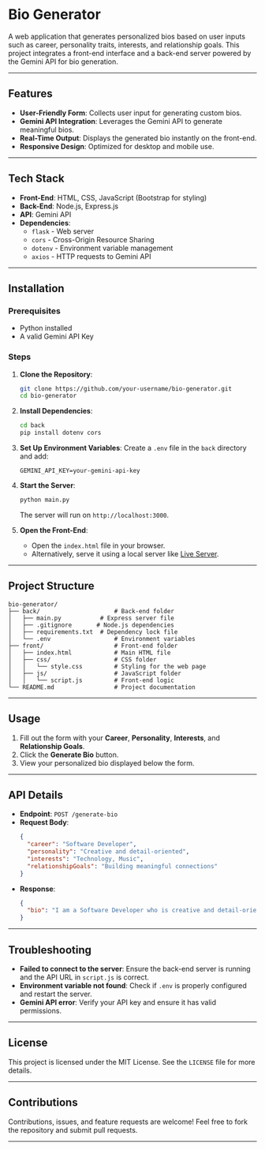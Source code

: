 # Bio Generator

A web application that generates personalized bios based on user inputs such as career, personality traits, interests, and relationship goals. This project integrates a front-end interface and a back-end server powered by the Gemini API for bio generation.

---

## Features

- **User-Friendly Form**: Collects user input for generating custom bios.
- **Gemini API Integration**: Leverages the Gemini API to generate meaningful bios.
- **Real-Time Output**: Displays the generated bio instantly on the front-end.
- **Responsive Design**: Optimized for desktop and mobile use.

---

## Tech Stack

- **Front-End**: HTML, CSS, JavaScript (Bootstrap for styling)
- **Back-End**: Node.js, Express.js
- **API**: Gemini API
- **Dependencies**:
  - `flask` - Web server
  - `cors` - Cross-Origin Resource Sharing
  - `dotenv` - Environment variable management
  - `axios` - HTTP requests to Gemini API

---

## Installation

### Prerequisites

- Python installed
- A valid Gemini API Key

### Steps

1. **Clone the Repository**:
   ```bash
   git clone https://github.com/your-username/bio-generator.git
   cd bio-generator
   ```

2. **Install Dependencies**:
   ```bash
   cd back
   pip install dotenv cors
   ```

3. **Set Up Environment Variables**:
   Create a `.env` file in the `back` directory and add:
   ```env
   GEMINI_API_KEY=your-gemini-api-key
   ```

4. **Start the Server**:
   ```bash
   python main.py
   ```
   The server will run on `http://localhost:3000`.

5. **Open the Front-End**:
   - Open the `index.html` file in your browser.
   - Alternatively, serve it using a local server like [Live Server](https://marketplace.visualstudio.com/items?itemName=ritwickdey.LiveServer).

---

## Project Structure

```plaintext
bio-generator/
├── back/                     # Back-end folder
│   ├── main.py           # Express server file
│   ├── .gitignore       # Node.js dependencies
│   ├── requirements.txt  # Dependency lock file
│   └── .env                  # Environment variables
├── front/                    # Front-end folder
│   ├── index.html            # Main HTML file
│   ├── css/                  # CSS folder
│   │   └── style.css         # Styling for the web page
│   ├── js/                   # JavaScript folder
│   │   └── script.js         # Front-end logic
└── README.md                 # Project documentation
```

---

## Usage

1. Fill out the form with your **Career**, **Personality**, **Interests**, and **Relationship Goals**.
2. Click the **Generate Bio** button.
3. View your personalized bio displayed below the form.

---

## API Details

- **Endpoint**: `POST /generate-bio`
- **Request Body**:
  ```json
  {
    "career": "Software Developer",
    "personality": "Creative and detail-oriented",
    "interests": "Technology, Music",
    "relationshipGoals": "Building meaningful connections"
  }
  ```
- **Response**:
  ```json
  {
    "bio": "I am a Software Developer who is creative and detail-oriented. I love technology and music, and my goal is to build meaningful connections."
  }
  ```

---

## Troubleshooting

- **Failed to connect to the server**: Ensure the back-end server is running and the API URL in `script.js` is correct.
- **Environment variable not found**: Check if `.env` is properly configured and restart the server.
- **Gemini API error**: Verify your API key and ensure it has valid permissions.

---

## License

This project is licensed under the MIT License. See the `LICENSE` file for more details.

---

## Contributions

Contributions, issues, and feature requests are welcome! Feel free to fork the repository and submit pull requests.

---

